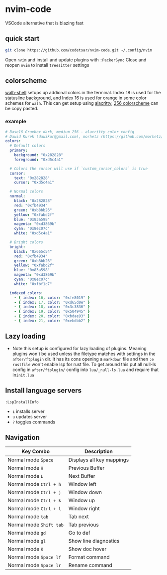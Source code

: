 # nvim-code

VSCode alternative that is blazing fast

## quick start

```sh
git clone https://github.com/codetsar/nvim-code.git ~/.config/nvim
```

Open `nvim` and install and update plugins with `:PackerSync` Close and reopen
`nvim` to install `treesitter` settings

## colorscheme

[walh-shell](https://github.com/casonadams/walh-shell.zsh) setups up addional
colors in the terminal. Index 18 is used for the statusline background, and
Index 16 is used for orange in some color schemes for `walh`. This can get setup
using [alacritty](https://github.com/alacritty/alacritty),
[256 colorscheme](https://github.com/aarowill/base16-alacritty/tree/master/colors)
can be copy pasted.

### example

```yml
# Base16 Gruvbox dark, medium 256 - alacritty color config
# Dawid Kurek (dawikur@gmail.com), morhetz (https://github.com/morhetz/gruvbox)
colors:
  # Default colors
  primary:
    background: "0x282828"
    foreground: "0xd5c4a1"

  # Colors the cursor will use if `custom_cursor_colors` is true
  cursor:
    text: "0x282828"
    cursor: "0xd5c4a1"

  # Normal colors
  normal:
    black: "0x282828"
    red: "0xfb4934"
    green: "0xb8bb26"
    yellow: "0xfabd2f"
    blue: "0x83a598"
    magenta: "0xd3869b"
    cyan: "0x8ec07c"
    white: "0xd5c4a1"

  # Bright colors
  bright:
    black: "0x665c54"
    red: "0xfb4934"
    green: "0xb8bb26"
    yellow: "0xfabd2f"
    blue: "0x83a598"
    magenta: "0xd3869b"
    cyan: "0x8ec07c"
    white: "0xfbf1c7"

  indexed_colors:
    - { index: 16, color: "0xfe8019" }
    - { index: 17, color: "0xd65d0e" }
    - { index: 18, color: "0x3c3836" }
    - { index: 19, color: "0x504945" }
    - { index: 20, color: "0xbdae93" }
    - { index: 21, color: "0xebdbb2" }
```

## Lazy loading

- Note this setup is configured for lazy loading of plugins. Meaning plugins
  won't be used unless the filetype matches with settings in the
  `after/ftplugin` dir. It has its cons opening a `markdown` file and then
  `:e rustfile` won't enable lsp for rust file. To get around this put all
  null-ls config in `after/ftplugin/` config into `lua/_null-ls.lua` and require
  that in`init.lua`

## Install language servers

`:LspInstallInfo`

- `i` installs server
- `u` updates server
- `?` toggles commands

## Navigation

| Key Combo               | Description               |
| ----------------------- | ------------------------- |
| Normal mode `Space`     | Displays all key mappings |
| Normal mode `H`         | Previous Buffer           |
| Normal mode `L`         | Next Buffer               |
| Normal mode `Ctrl + h`  | Window left               |
| Normal mode `Ctrl + j`  | Window down               |
| Normal mode `Ctrl + k`  | Window up                 |
| Normal mode `Ctrl + l`  | Window right              |
| Normal mode `tab`       | Tab next                  |
| Normal mode `Shift tab` | Tab previous              |
| Normal mode `gd`        | Go to def                 |
| Normal mode `gl`        | Show line diagnostics     |
| Normal mode `K`         | Show doc hover            |
| Normal mode `Space lf`  | Format command            |
| Normal mode `Space lr`  | Rename command            |
